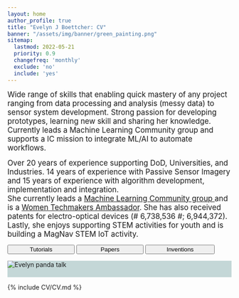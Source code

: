 ```yaml
---
layout: home
author_profile: true
title: "Evelyn J Boettcher: CV"
banner: "/assets/img/banner/green_painting.png"
sitemap:
  lastmod: 2022-05-21
  priority: 0.9
  changefreq: 'monthly'
  exclude: 'no'
  include: 'yes'
---
```


<meta name="twitter:card" content="summary" />
<meta name="twitter:site" content="@didactex" />
<meta name="twitter:creator" content="@didactex" />
<meta property="og:url" content="https://ejboettcher.github.io/evelyn_j_boettcher_cv/" />
<meta property="og:title" content="Evelyn J Boettcher: CV" />
<meta property="og:description" content="Evelyn J. Boettcher resume" />
<meta property="og:image" content="https://ejboettcher.github.io/evelyn_j_boettcher_cv/assets/img/logos/dayton_gearfilled_bike.png" />

<div class="content-new-info">
<div class="square">
    <big>Wide range of skills that enabling quick mastery of any project ranging
from data processing and analysis (messy data) to sensor system
development. Strong passion for developing prototypes, learning new
skill and sharing her knowledge. Currently leads a Machine Learning
Community group and supports a IC mission to integrate ML/AI to automate workflows.    
<br>

Over 20 years of experience supporting DoD,
Universities, and Industries. 14 years of experience with Passive Sensor Imagery and 15 years of
experience with algorithm development, implementation and integration.   
She currently leads a <a href="https://www.meetup.com/gem-city-tech/events/286718391/">Machine Learning 
Community group </a> and is a  <a href="https://developers.google.com/womentechmakers/ambassadors">
Women Techmakers Ambassador</a>.  She has also received patents for electro-optical devices
(# 6,738,536 #; 6,944,372).  Lastly, she enjoys supporting STEM activities for youth and is building a 
MagNav STEM IoT activity.
     </big>
     
</div>
</div>
<section id="index-work" style="padding-bottom:15px">
<div style="width:100%">
  <div class="btn-group" style="width:100%">
        <button onclick="location.href='{{ site.baseurl }}/tutorials';" style="width:30%">Tutorials</button>
        <button onclick="location.href='{{ site.baseurl }}/publications';" style="width:30%">Papers</button>
        <button onclick="location.href='{{ site.baseurl }}/inventions';" style=" width:31%">Inventions</button>
  </div>
</div>
</section>
<section id="portfolio-work" style="background-color: #c4d7d7; padding-bottom:20px; padding-top:20px width:100%">
    <div class="content-new-streams">
        <img src="{{ site.baseurl }}/assets/img/index/evelyn_pandas_talk.jpeg" alt="Evelyn panda talk">
   </div>
</section>

{% include CV/CV.md %}
